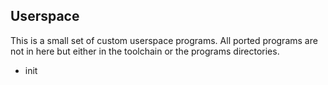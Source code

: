 
## Userspace

This is a small set of custom userspace programs.
All ported programs are not in here but either in the toolchain or the programs directories.

* init

